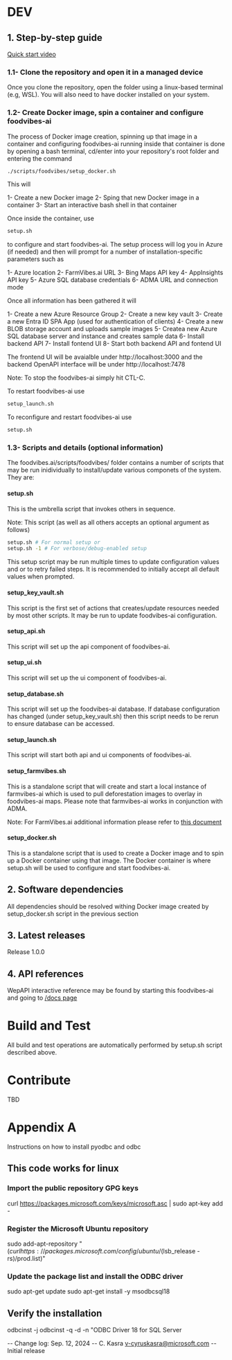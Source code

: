 # DEV

## 1. Step-by-step guide

[Quick start video](./Quick-Start.mp4)

### 1.1- Clone the repository and open it in a managed device

Once you clone the repository, open the folder using a linux-based terminal (e.g, WSL). You will also need to have docker installed on
your system.

### 1.2- Create Docker image, spin a container and configure foodvibes-ai

The process of Docker image creation, spinning up that image in a container and configuring foodvibes-ai running inside that container is done by opening a bash terminal, cd/enter into your repository's root folder and entering the command

```bash
./scripts/foodvibes/setup_docker.sh
```

This will 

1- Create a new Docker image
2- Sping that new Docker image in a container
3- Start an interactive bash shell in that container

Once inside the container, use

```bash
setup.sh
```

to configure and start foodvibes-ai. The setup process will log you in Azure (if needed) and then will prompt for a number of installation-specific parameters such as

1- Azure location
2- FarmVibes.ai URL
3- Bing Maps API key
4- AppInsights API key
5- Azure SQL database credentials
6- ADMA URL and connection mode

Once all information has been gathered it will

1- Create a new Azure Resource Group
2- Create a new key vault
3- Create a new Entra ID SPA App (used for authentication of clients)
4- Create a new BLOB storage account and uploads sample images
5- Createa new Azure SQL database server and instance and creates sample data
6- Install backend API
7- Install fontend UI
8- Start both backend API and fontend UI

The frontend UI will be avaialble under http://localhost:3000 and the backend OpenAPI interface will be under http://localhost:7478

Note: To stop the foodvibes-ai simply hit CTL-C.

To restart foodvibes-ai use
```bash
setup_launch.sh
```

To reconfigure and restart foodvibes-ai use
```bash
setup.sh
```

### 1.3- Scripts and details (optional information)

The foodvibes.ai/scripts/foodvibes/ folder contains a number of scripts that may be run inidividually to install/update various componets of the system. They are:

#### setup.sh
This is the umbrella script that invokes others in sequence.

Note: This script (as well as all others accepts an optional argument as follows)
```bash
setup.sh # For normal setup or
setup.sh -1 # For verbose/debug-enabled setup
```
This setup script may be run multiple times to update configuration values and or to retry failed steps. It is recommended to initially accept all default values when prompted.

#### setup_key_vault.sh
This script is the first set of actions that creates/update resources needed by most other scripts. It may be run to update foodvibes-ai configuration.

#### setup_api.sh
This script will set up the api component of foodvibes-ai.

#### setup_ui.sh
This script will set up the ui component of foodvibes-ai.

#### setup_database.sh
This script will set up the foodvibes-ai database. If database configuration has changed (under setup_key_vault.sh) then this script needs to be rerun to ensure database can be accessed.

#### setup_launch.sh
This script will start both api and ui components of foodvibes-ai.

#### setup_farmvibes.sh
This is a standalone script that will create and start a local instance of farmvibes-ai which is used to pull deforestation images to overlay in foodvibes-ai maps. Please note that farmvibes-ai works in conjunction with ADMA.

Note: For FarmVibes.ai additional information please refer to [this document](https://github.com/microsoft/farmvibes-ai/blob/main/README.md)

#### setup_docker.sh
This is a standalone script that is used to create a Docker image and to spin up a Docker container using that image. The Docker container is where setup.sh will be used to configure and start foodvibes-ai. 


## 2. Software dependencies

All dependencies should be resolved withing Docker image created by setup_docker.sh script in the previous section

## 3. Latest releases

Release 1.0.0

## 4. API references

WepAPI interactive reference may be found by starting this foodvibes-ai and going to [/docs page](https://localhost:7478/docs)

# Build and Test

All build and test operations are automatically performed by setup.sh script described above.

# Contribute

TBD

# Appendix A

Instructions on how to install pyodbc and odbc

## This code works for linux

### Import the public repository GPG keys

curl https://packages.microsoft.com/keys/microsoft.asc | sudo apt-key add -

### Register the Microsoft Ubuntu repository

sudo add-apt-repository "$(curl https://packages.microsoft.com/config/ubuntu/$(lsb_release -rs)/prod.list)"

### Update the package list and install the ODBC driver

sudo apt-get update
sudo apt-get install -y msodbcsql18

## Verify the installation

odbcinst -j
odbcinst -q -d -n "ODBC Driver 18 for SQL Server

--
Change log:
Sep. 12, 2024 -- C. Kasra v-cyruskasra@microsoft.com -- Initial release
